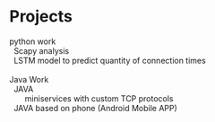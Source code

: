 # Projects
python work</br>
&nbsp; Scapy analysis</br>
&nbsp; LSTM model to predict quantity of connection times
</br>
</br>
Java Work</br>
&nbsp; JAVA </br>
&nbsp;&nbsp;&nbsp;&nbsp;&nbsp;&nbsp; miniservices with custom TCP protocols </br>
&nbsp; JAVA based on phone (Android Mobile APP)
